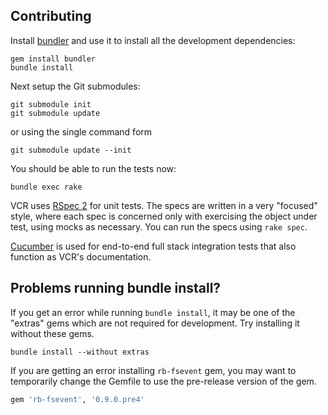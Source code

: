 ## Contributing

Install [bundler](http://gembundler.com/) and use it to install all the development dependencies:

```console
gem install bundler
bundle install
```

Next setup the Git submodules:

```console
git submodule init
git submodule update
```

or using the single command form

```console
git submodule update --init
```

You should be able to run the tests now:

```console
bundle exec rake
```

VCR uses [RSpec 2](http://github.com/rspec/rspec) for unit tests.  The specs are written in a very "focused" style, where each spec is concerned only with exercising the object under test, using mocks as necessary.  You can run the specs using `rake spec`.

[Cucumber](http://cukes.info/) is used for end-to-end full stack integration tests that also function as VCR's documentation.

## Problems running bundle install?

If you get an error while running `bundle install`, it may be one of the "extras" gems which are not required for development. Try installing it without these gems.

```console
bundle install --without extras
```

If you are getting an error installing `rb-fsevent` gem, you may want to temporarily change the Gemfile to use the pre-release version of the gem.

```ruby
gem 'rb-fsevent', '0.9.0.pre4'
```

